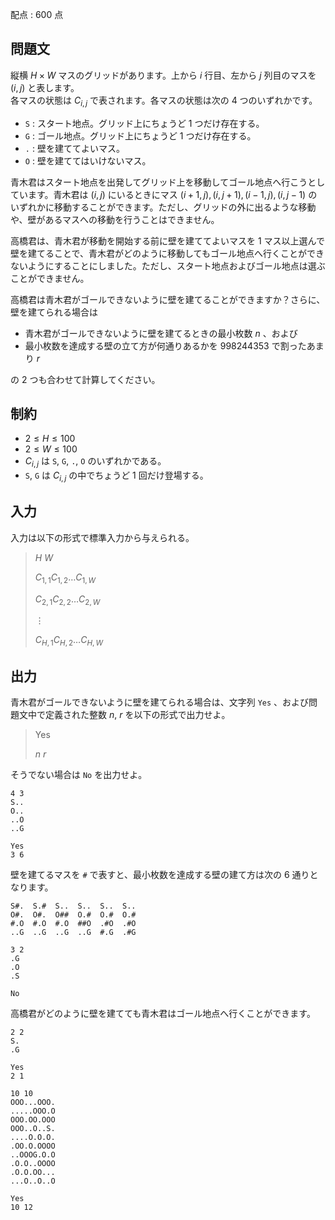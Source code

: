 配点 : $600$ 点

## 問題文

縦横 $H \times W$ マスのグリッドがあります。上から $i$ 行目、左から $j$ 列目のマスを $(i,j)$ と表します。<br>
各マスの状態は $C_{i,j}$ で表されます。各マスの状態は次の $4$ つのいずれかです。

- `S` : スタート地点。グリッド上にちょうど $1$ つだけ存在する。
- `G` : ゴール地点。グリッド上にちょうど $1$ つだけ存在する。
- `.` : 壁を建ててよいマス。
- `O` : 壁を建ててはいけないマス。

青木君はスタート地点を出発してグリッド上を移動してゴール地点へ行こうとしています。青木君は $(i,j)$ にいるときにマス $(i+1,j),(i,j+1),(i-1,j),(i,j-1)$ のいずれかに移動することができます。ただし、グリッドの外に出るような移動や、壁があるマスへの移動を行うことはできません。

高橋君は、青木君が移動を開始する前に壁を建ててよいマスを $1$ マス以上選んで壁を建てることで、青木君がどのように移動してもゴール地点へ行くことができないようにすることにしました。ただし、スタート地点およびゴール地点は選ぶことができません。  

高橋君は青木君がゴールできないように壁を建てることができますか？さらに、壁を建てられる場合は

- 青木君がゴールできないように壁を建てるときの最小枚数 $n$ 、および
- 最小枚数を達成する壁の立て方が何通りあるかを $998244353$ で割ったあまり $r$

の $2$ つも合わせて計算してください。

## 制約

- $2 \leq H \leq 100$
- $2 \leq W \leq 100$
- $C_{i,j}$ は `S`, `G`, `.`, `O` のいずれかである。
- `S`, `G` は $C_{i,j}$ の中でちょうど $1$ 回だけ登場する。

## 入力

入力は以下の形式で標準入力から与えられる。

> $H$ $W$
> 
> $C_{1,1}$$C_{1,2}$$\dots$$C_{1,W}$
> 
> $C_{2,1}$$C_{2,2}$$\dots$$C_{2,W}$
> 
> $\vdots$
> 
> $C_{H,1}$$C_{H,2}$$\dots$$C_{H,W}$

## 出力

青木君がゴールできないように壁を建てられる場合は、文字列 `Yes` 、および問題文中で定義された整数 $n$, $r$ を以下の形式で出力せよ。

> Yes
> 
> $n$ $r$

そうでない場合は `No` を出力せよ。

```input1
4 3
S..
O..
..O
..G
```

```output1
Yes
3 6
```

壁を建てるマスを `#` で表すと、最小枚数を達成する壁の建て方は次の $6$ 通りとなります。

```output1
S#.  S.#  S..  S..  S..  S..
O#.  O#.  O##  O.#  O.#  O.#
#.O  #.O  #.O  ##O  .#O  .#O
..G  ..G  ..G  ..G  #.G  .#G
```

```input2
3 2
.G
.O
.S
```

```output2
No
```

高橋君がどのように壁を建てても青木君はゴール地点へ行くことができます。

```input3
2 2
S.
.G
```

```output3
Yes
2 1
```

```input4
10 10
OOO...OOO.
.....OOO.O
OOO.OO.OOO
OOO..O..S.
....O.O.O.
.OO.O.OOOO
..OOOG.O.O
.O.O..OOOO
.O.O.OO...
...O..O..O
```

```output4
Yes
10 12
```